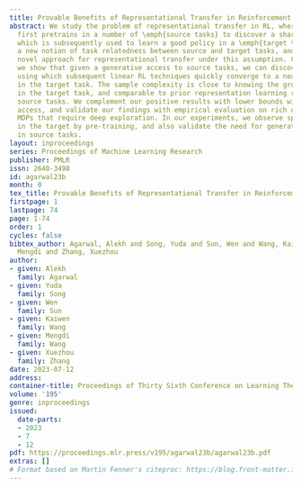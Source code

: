 ```yaml
---
title: Provable Benefits of Representational Transfer in Reinforcement Learning
abstract: We study the problem of representational transfer in RL, where an agent
  first pretrains in a number of \emph{source tasks} to discover a shared representation,
  which is subsequently used to learn a good policy in a \emph{target task}. We propose
  a new notion of task relatedness between source and target tasks, and develop a
  novel approach for representational transfer under this assumption. Concretely,
  we show that given a generative access to source tasks, we can discover a representation,
  using which subsequent linear RL techniques quickly converge to a near-optimal policy
  in the target task. The sample complexity is close to knowing the ground truth features
  in the target task, and comparable to prior representation learning results in the
  source tasks. We complement our positive results with lower bounds without generative
  access, and validate our findings with empirical evaluation on rich observation
  MDPs that require deep exploration. In our experiments, we observe speed up in learning
  in the target by pre-training, and also validate the need for generative access
  in source tasks.
layout: inproceedings
series: Proceedings of Machine Learning Research
publisher: PMLR
issn: 2640-3498
id: agarwal23b
month: 0
tex_title: Provable Benefits of Representational Transfer in Reinforcement Learning
firstpage: 1
lastpage: 74
page: 1-74
order: 1
cycles: false
bibtex_author: Agarwal, Alekh and Song, Yuda and Sun, Wen and Wang, Kaiwen and Wang,
  Mengdi and Zhang, Xuezhou
author:
- given: Alekh
  family: Agarwal
- given: Yuda
  family: Song
- given: Wen
  family: Sun
- given: Kaiwen
  family: Wang
- given: Mengdi
  family: Wang
- given: Xuezhou
  family: Zhang
date: 2023-07-12
address: 
container-title: Proceedings of Thirty Sixth Conference on Learning Theory
volume: '195'
genre: inproceedings
issued:
  date-parts:
  - 2023
  - 7
  - 12
pdf: https://proceedings.mlr.press/v195/agarwal23b/agarwal23b.pdf
extras: []
# Format based on Martin Fenner's citeproc: https://blog.front-matter.io/posts/citeproc-yaml-for-bibliographies/
---
```

